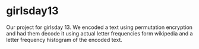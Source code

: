 girlsday13
==========

Our project for girlsday 13. We encoded a text using permutation encryption and had them decode it using actual letter frequencies form wikipedia and a letter frequency histogram of the encoded text.
